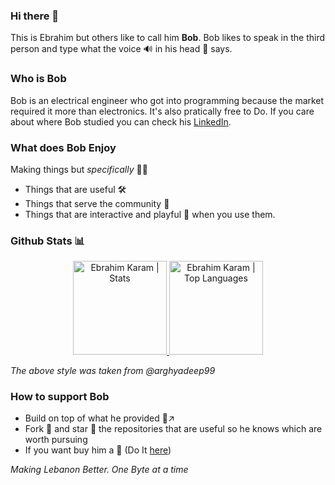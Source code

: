 ### Hi there 👋

This is Ebrahim but others like to call him **Bob**. Bob likes to speak in the third person and type what the voice 🔊 in his head 🧕 says.

### Who is Bob

Bob is an electrical engineer who got into programming because the market required it more than electronics. It's also pratically free to Do. If you care about where Bob studied you can check his [LinkedIn](https://www.linkedin.com/in/ebrahim-ephrem-karam/). 

### What does Bob Enjoy

Making things but *specifically* 👨‍🔧
* Things that are useful 🛠
* Things that serve the community 💒
* Things that are interactive and playful 🥳 when you use them.


### Github Stats 📊
<p align="center">
<a href="https://github.com/EbrahimKaram">
<img height="150" src="https://github-readme-stats.vercel.app/api?username=EbrahimKaram&hide_title=false&hide_border=true&show_icons=true&include_all_commits=true&count_private=true&line_height=21&text_color=daf7dc&icon_color=ffffff&bg_color=151515" alt="Ebrahim Karam | Stats" />
</a> <a href="https://github.com/katelyn98">
<img height="150" src="https://github-readme-stats.vercel.app/api/top-langs/?username=EbrahimKaram&hide=html,css,tsql&hide_title=false&hide_border=true&layout=compact&langs_count=8&exclude_repo=comp426&text_color=daf7dc&icon_color=ffffff&bg_color=151515" alt="Ebrahim Karam | Top Languages" />
</a>
<br>

_The above style was taken from @arghyadeep99_

  
 ### How to support Bob

* Build on top of what he provided 🎩↗
* Fork 🍴 and star 🌟 the repositories that are useful so he knows which are worth pursuing
* If you want buy him a 🍺 (Do It [here](https://www.buymeacoffee.com/bobKaram))


_Making Lebanon Better. One Byte at a time_
<!--
**EbrahimKaram/EbrahimKaram** is a ✨ _special_ ✨ repository because its `README.md` (this file) appears on your GitHub profile.

Here are some ideas to get you started:

- 🔭 I’m currently working on ...
- 🌱 I’m currently learning ...
- 👯 I’m looking to collaborate on ...
- 🤔 I’m looking for help with ...
- 💬 Ask me about ...
- 📫 How to reach me: ...
- 😄 Pronouns: ...
- ⚡ Fun fact: ...
-->
